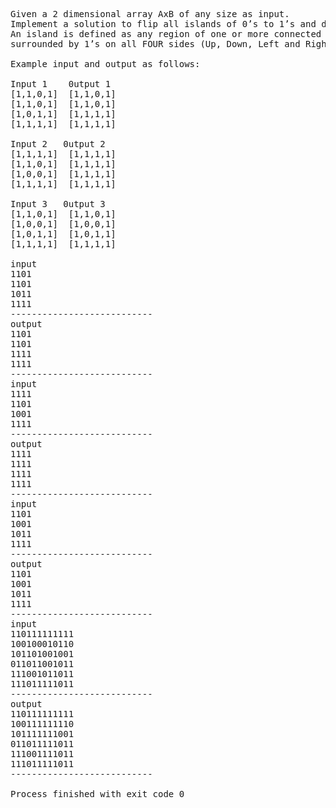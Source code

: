 <pre>

Given a 2 dimensional array AxB of any size as input.
Implement a solution to flip all islands of 0’s to 1’s and display the result
An island is defined as any region of one or more connected 0’s, 
surrounded by 1’s on all FOUR sides (Up, Down, Left and Right). 

Example input and output as follows:

Input 1    0utput 1
[1,1,0,1]  [1,1,0,1]
[1,1,0,1]  [1,1,0,1]
[1,0,1,1]  [1,1,1,1]
[1,1,1,1]  [1,1,1,1]

Input 2   0utput 2
[1,1,1,1]  [1,1,1,1]
[1,1,0,1]  [1,1,1,1]
[1,0,0,1]  [1,1,1,1]
[1,1,1,1]  [1,1,1,1]

Input 3   0utput 3
[1,1,0,1]  [1,1,0,1]
[1,0,0,1]  [1,0,0,1]
[1,0,1,1]  [1,0,1,1]
[1,1,1,1]  [1,1,1,1]

input
1101
1101
1011
1111
---------------------------
output
1101
1101
1111
1111
---------------------------
input
1111
1101
1001
1111
---------------------------
output
1111
1111
1111
1111
---------------------------
input
1101
1001
1011
1111
---------------------------
output
1101
1001
1011
1111
---------------------------
input
110111111111
100100010110
101101001001
011011001011
111001011011
111011111011
---------------------------
output
110111111111
100111111110
101111111001
011011111011
111001111011
111011111011
---------------------------

Process finished with exit code 0

</pre>